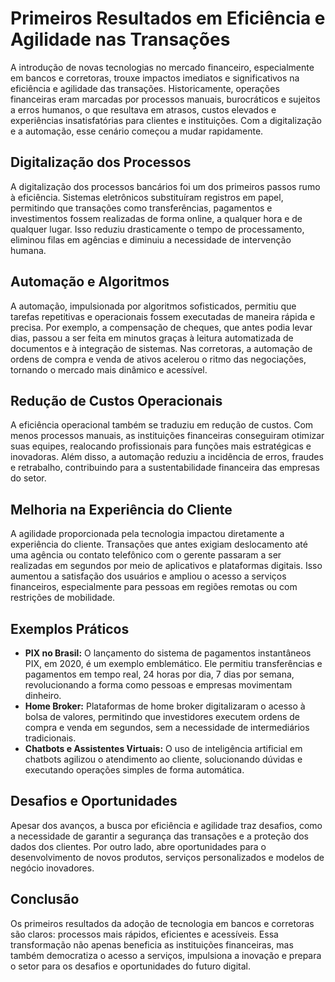 # Primeiros Resultados em Eficiência e Agilidade nas Transações

A introdução de novas tecnologias no mercado financeiro, especialmente em bancos e corretoras, trouxe impactos imediatos e significativos na eficiência e agilidade das transações. Historicamente, operações financeiras eram marcadas por processos manuais, burocráticos e sujeitos a erros humanos, o que resultava em atrasos, custos elevados e experiências insatisfatórias para clientes e instituições. Com a digitalização e a automação, esse cenário começou a mudar rapidamente.

## Digitalização dos Processos

A digitalização dos processos bancários foi um dos primeiros passos rumo à eficiência. Sistemas eletrônicos substituíram registros em papel, permitindo que transações como transferências, pagamentos e investimentos fossem realizadas de forma online, a qualquer hora e de qualquer lugar. Isso reduziu drasticamente o tempo de processamento, eliminou filas em agências e diminuiu a necessidade de intervenção humana.

## Automação e Algoritmos

A automação, impulsionada por algoritmos sofisticados, permitiu que tarefas repetitivas e operacionais fossem executadas de maneira rápida e precisa. Por exemplo, a compensação de cheques, que antes podia levar dias, passou a ser feita em minutos graças à leitura automatizada de documentos e à integração de sistemas. Nas corretoras, a automação de ordens de compra e venda de ativos acelerou o ritmo das negociações, tornando o mercado mais dinâmico e acessível.

## Redução de Custos Operacionais

A eficiência operacional também se traduziu em redução de custos. Com menos processos manuais, as instituições financeiras conseguiram otimizar suas equipes, realocando profissionais para funções mais estratégicas e inovadoras. Além disso, a automação reduziu a incidência de erros, fraudes e retrabalho, contribuindo para a sustentabilidade financeira das empresas do setor.

## Melhoria na Experiência do Cliente

A agilidade proporcionada pela tecnologia impactou diretamente a experiência do cliente. Transações que antes exigiam deslocamento até uma agência ou contato telefônico com o gerente passaram a ser realizadas em segundos por meio de aplicativos e plataformas digitais. Isso aumentou a satisfação dos usuários e ampliou o acesso a serviços financeiros, especialmente para pessoas em regiões remotas ou com restrições de mobilidade.

## Exemplos Práticos

- **PIX no Brasil:** O lançamento do sistema de pagamentos instantâneos PIX, em 2020, é um exemplo emblemático. Ele permitiu transferências e pagamentos em tempo real, 24 horas por dia, 7 dias por semana, revolucionando a forma como pessoas e empresas movimentam dinheiro.
- **Home Broker:** Plataformas de home broker digitalizaram o acesso à bolsa de valores, permitindo que investidores executem ordens de compra e venda em segundos, sem a necessidade de intermediários tradicionais.
- **Chatbots e Assistentes Virtuais:** O uso de inteligência artificial em chatbots agilizou o atendimento ao cliente, solucionando dúvidas e executando operações simples de forma automática.

## Desafios e Oportunidades

Apesar dos avanços, a busca por eficiência e agilidade traz desafios, como a necessidade de garantir a segurança das transações e a proteção dos dados dos clientes. Por outro lado, abre oportunidades para o desenvolvimento de novos produtos, serviços personalizados e modelos de negócio inovadores.

## Conclusão

Os primeiros resultados da adoção de tecnologia em bancos e corretoras são claros: processos mais rápidos, eficientes e acessíveis. Essa transformação não apenas beneficia as instituições financeiras, mas também democratiza o acesso a serviços, impulsiona a inovação e prepara o setor para os desafios e oportunidades do futuro digital.